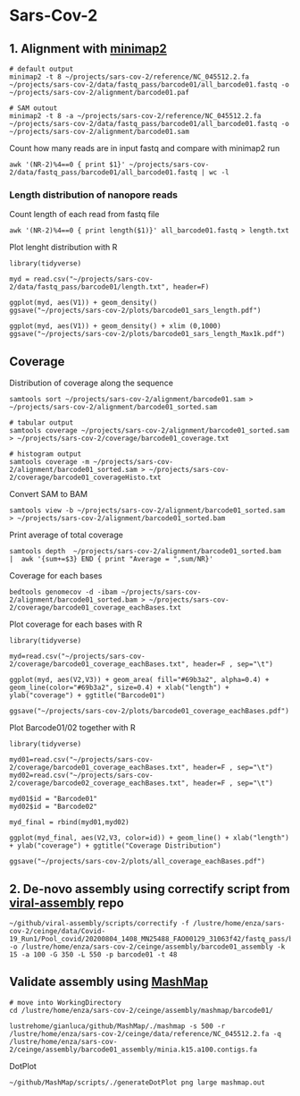 # Sars-Cov-2

## 1. Alignment with [minimap2](https://github.com/lh3/minimap2)
```
# default output
minimap2 -t 8 ~/projects/sars-cov-2/reference/NC_045512.2.fa ~/projects/sars-cov-2/data/fastq_pass/barcode01/all_barcode01.fastq -o ~/projects/sars-cov-2/alignment/barcode01.paf

# SAM outout
minimap2 -t 8 -a ~/projects/sars-cov-2/reference/NC_045512.2.fa ~/projects/sars-cov-2/data/fastq_pass/barcode01/all_barcode01.fastq -o ~/projects/sars-cov-2/alignment/barcode01.sam
```
Count how many reads are in input fastq and compare with minimap2 run
```
awk '(NR-2)%4==0 { print $1}' ~/projects/sars-cov-2/data/fastq_pass/barcode01/all_barcode01.fastq | wc -l
```

### Length distribution of nanopore reads

Count length of each read from fastq file

```
awk '(NR-2)%4==0 { print length($1)}' all_barcode01.fastq > length.txt
```

Plot lenght distribution with R

```
library(tidyverse)

myd = read.csv("~/projects/sars-cov-2/data/fastq_pass/barcode01/length.txt", header=F)

ggplot(myd, aes(V1)) + geom_density()
ggsave("~/projects/sars-cov-2/plots/barcode01_sars_length.pdf")

ggplot(myd, aes(V1)) + geom_density() + xlim (0,1000)
ggsave("~/projects/sars-cov-2/plots/barcode01_sars_length_Max1k.pdf")

```

## Coverage

Distribution of coverage along the sequence

```
samtools sort ~/projects/sars-cov-2/alignment/barcode01.sam > ~/projects/sars-cov-2/alignment/barcode01_sorted.sam

# tabular output
samtools coverage ~/projects/sars-cov-2/alignment/barcode01_sorted.sam > ~/projects/sars-cov-2/coverage/barcode01_coverage.txt

# histogram output
samtools coverage -m ~/projects/sars-cov-2/alignment/barcode01_sorted.sam > ~/projects/sars-cov-2/coverage/barcode01_coverageHisto.txt
```
Convert SAM to BAM
```
samtools view -b ~/projects/sars-cov-2/alignment/barcode01_sorted.sam > ~/projects/sars-cov-2/alignment/barcode01_sorted.bam
```
Print average of total coverage
```
samtools depth  ~/projects/sars-cov-2/alignment/barcode01_sorted.bam  |  awk '{sum+=$3} END { print "Average = ",sum/NR}'
```
Coverage for each bases
```
bedtools genomecov -d -ibam ~/projects/sars-cov-2/alignment/barcode01_sorted.bam > ~/projects/sars-cov-2/coverage/barcode01_coverage_eachBases.txt
```
Plot coverage for each bases with R
```
library(tidyverse)

myd=read.csv("~/projects/sars-cov-2/coverage/barcode01_coverage_eachBases.txt", header=F , sep="\t")

ggplot(myd, aes(V2,V3)) + geom_area( fill="#69b3a2", alpha=0.4) + geom_line(color="#69b3a2", size=0.4) + xlab("length") + ylab("coverage") + ggtitle("Barcode01")

ggsave("~/projects/sars-cov-2/plots/barcode01_coverage_eachBases.pdf")
```
Plot Barcode01/02 together with R
```
library(tidyverse)

myd01=read.csv("~/projects/sars-cov-2/coverage/barcode01_coverage_eachBases.txt", header=F , sep="\t")
myd02=read.csv("~/projects/sars-cov-2/coverage/barcode02_coverage_eachBases.txt", header=F , sep="\t")

myd01$id = "Barcode01"
myd02$id = "Barcode02"

myd_final = rbind(myd01,myd02)

ggplot(myd_final, aes(V2,V3, color=id)) + geom_line() + xlab("length") + ylab("coverage") + ggtitle("Coverage Distribution")

ggsave("~/projects/sars-cov-2/plots/all_coverage_eachBases.pdf")
```

## 2. De-novo assembly using correctify script from [viral-assembly](https://github.com/ekg/viral-assembly) repo

```
~/github/viral-assembly/scripts/correctify -f /lustre/home/enza/sars-cov-2/ceinge/data/Covid-19_Run1/Pool_covid/20200804_1408_MN25488_FAO00129_31063f42/fastq_pass/barcode01/all_barcode01.fastq -o /lustre/home/enza/sars-cov-2/ceinge/assembly/barcode01_assembly -k 15 -a 100 -G 350 -L 550 -p barcode01 -t 48
```
## Validate assembly using [MashMap](https://github.com/marbl/MashMap)
```
# move into WorkingDirectory
cd /lustre/home/enza/sars-cov-2/ceinge/assembly/mashmap/barcode01/

lustrehome/gianluca/github/MashMap/./mashmap -s 500 -r /lustre/home/enza/sars-cov-2/ceinge/data/reference/NC_045512.2.fa -q /lustre/home/enza/sars-cov-2/ceinge/assembly/barcode01_assembly/minia.k15.a100.contigs.fa
```
DotPlot
```
~/github/MashMap/scripts/./generateDotPlot png large mashmap.out
```
